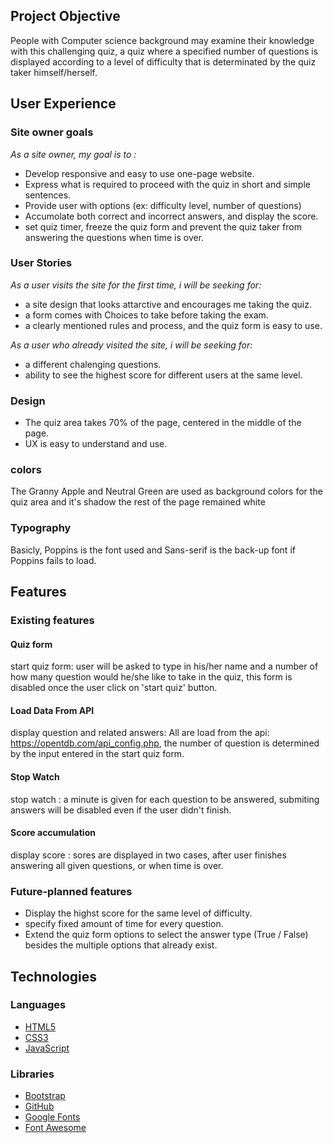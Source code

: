 ## Project Objective
People with Computer science background may examine their knowledge with this challenging quiz, a quiz where a specified number of questions is displayed according to a level of difficulty that is determinated by the quiz taker himself/herself.

## User Experience
### Site owner goals
*As a site owner, my goal is to :* 
* Develop responsive and easy to use one-page website.
* Express what is required to proceed with the quiz in short and simple sentences. 
* Provide user with options (ex: difficulty level, number of questions)
* Accumolate both correct and incorrect answers, and display the score.
* set quiz timer, freeze the quiz form and prevent the quiz taker from answering the questions when time is over.

### User Stories
*As a user visits the site for the first time, i will be seeking for:*
* a site design that looks attarctive and encourages me taking the quiz.
* a form comes with Choices to take before taking the exam.
* a clearly mentioned rules and process, and the quiz form is easy to use.

*As a user who already visited the site, i will be seeking for:*
* a different chalenging questions.
* ability to see the highest score for different users at the same level.

### Design
* The quiz area takes 70% of the page, centered in the middle of the page. 
* UX is easy to understand and use.  

### colors
The Granny Apple and Neutral Green are used as background colors for the quiz area and it's shadow
the rest of the page remained white

### Typography 
Basicly, Poppins is the font used and Sans-serif is the back-up font if Poppins fails to load.

## Features 
### Existing features

#### Quiz form
start quiz form: user will be asked to type in his/her name and a number of how many question would he/she like to take in the quiz, this form is disabled once the user click on 'start quiz' button.

#### Load Data From API
display question and related answers: All are load from the api: https://opentdb.com/api_config.php, the number of question is determined by the input entered in the start quiz form.

#### Stop Watch
stop watch : a minute is given for each question to be answered, submiting answers will be disabled even if the user didn't finish.

#### Score accumulation
display score : sores are displayed in two cases, after user finishes answering all given questions, or when time is over.

### Future-planned features
* Display the highst score for the same level of difficulty.
* specify fixed amount of time for every question.
* Extend the quiz form options to select the answer type (True / False) besides the multiple options that already exist.

## Technologies
### Languages 
* [HTML5](https://en.wikipedia.org/wiki/HTML5)
* [CSS3](https://developer.mozilla.org/en-US/docs/Web/CSS)
* [JavaScript](https://en.wikipedia.org/wiki/JavaScript)

### Libraries
* [Bootstrap](https://cdn.jsdelivr.net/npm/bootstrap@5.2.3/dist/css/bootstrap.min.css)
* [GitHub](https://github.com/)
* [Google Fonts](https://fonts.google.com/)
* [Font Awesome](https://fontawesome.com/)
